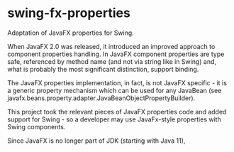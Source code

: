 # swing-fx-properties
Adaptation of JavaFX properties for Swing.

When JavaFX 2.0 was released, it introduced an improved approach to component properties handling.
In JavaFX component properties are type safe, referenced by method name (and not via string like in Swing) and, what is probably the most significant distinction, support binding.

The JavaFX properties implementation, in fact, is not JavaFX specific - it is a generic property mechanism which can be used for any JavaBean (see javafx.beans.property.adapter.JavaBeanObjectPropertyBuilder).

This project took the relevant pieces of JavaFX properties code and added support for Swing - so a developer may use JavaFx-style properties with Swing components.

Since JavaFX is no longer part of JDK (starting with Java 11), 
